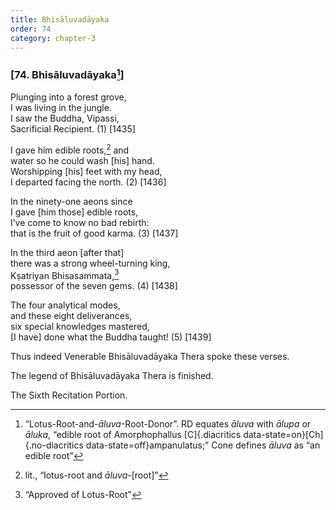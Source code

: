 ```yaml
---
title: Bhisāluvadāyaka
order: 74
category: chapter-3
---
```


### \[74. Bhisāluvadāyaka[^1]\]

Plunging into a forest grove,  
I was living in the jungle.  
I saw the Buddha, Vipassi,  
Sacrificial Recipient. (1) \[1435\]

I gave him edible roots,[^2] and  
water so he could wash \[his\] hand.  
Worshipping \[his\] feet with my head,  
I departed facing the north. (2) \[1436\]

In the ninety-one aeons since  
I gave \[him those\] edible roots,  
I’ve come to know no bad rebirth:  
that is the fruit of good karma. (3) \[1437\]

In the third aeon \[after that\]  
there was a strong wheel-turning king,  
Kṣatriyan Bhisasammata,[^3]  
possessor of the seven gems. (4) \[1438\]

The four analytical modes,  
and these eight deliverances,  
six special knowledges mastered,  
\[I have\] done what the Buddha taught! (5) \[1439\]

Thus indeed Venerable Bhisāluvadāyaka Thera spoke these verses.

The legend of Bhisāluvadāyaka Thera is finished.

The Sixth Recitation Portion.

[^1]: “Lotus-Root-and-*āluva*-Root-Donor”. RD equates *āluva* with *ālupa* or *āluka*, “edible root of Amorphophallus [C]{.diacritics data-state=on}[Ch]{.no-diacritics data-state=off}ampanulatus;” Cone defines *āluva* as “an edible root”

[^2]: lit., “lotus-root and *āluva*-\[root\]”

[^3]: “Approved of Lotus-Root”

